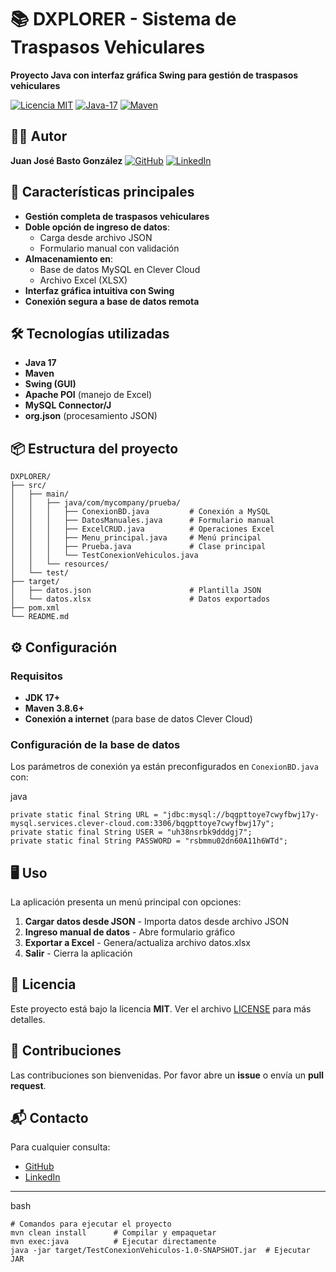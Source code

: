 # 📚 DXPLORER - Sistema de Traspasos Vehiculares

**Proyecto Java con interfaz gráfica Swing para gestión de traspasos vehiculares**

[![Licencia MIT](https://img.shields.io/badge/Licencia-MIT-green.svg)](https://opensource.org/licenses/MIT)
[![Java-17](https://img.shields.io/badge/Java-17-blue.svg)](https://www.oracle.com/java/technologies/javase/jdk17-archive-downloads.html)
[![Maven](https://img.shields.io/badge/Maven-3.8.6+-orange.svg)](https://maven.apache.org)

## 👨‍💻 Autor

**Juan José Basto González**
[![GitHub](https://img.shields.io/badge/GitHub-Profile-blue?logo=github)](https://github.com/JuanJoseBastoGonzalez)
[![LinkedIn](https://img.shields.io/badge/LinkedIn-Profile-blue?logo=linkedin)](https://www.linkedin.com/in/juan-jose-basto-gonzalez-49945023a)

## 🚀 Características principales

- **Gestión completa de traspasos vehiculares**
- **Doble opción de ingreso de datos**:
  - Carga desde archivo JSON
  - Formulario manual con validación
- **Almacenamiento en**:
  - Base de datos MySQL en Clever Cloud
  - Archivo Excel (XLSX)
- **Interfaz gráfica intuitiva con Swing**
- **Conexión segura a base de datos remota**

## 🛠️ Tecnologías utilizadas

- **Java 17**
- **Maven**
- **Swing (GUI)**
- **Apache POI** (manejo de Excel)
- **MySQL Connector/J**
- **org.json** (procesamiento JSON)

## 📦 Estructura del proyecto

```
DXPLORER/
├── src/
│   ├── main/
│   │   ├── java/com/mycompany/prueba/
│   │   │   ├── ConexionBD.java         # Conexión a MySQL
│   │   │   ├── DatosManuales.java      # Formulario manual
│   │   │   ├── ExcelCRUD.java          # Operaciones Excel
│   │   │   ├── Menu_principal.java     # Menú principal
│   │   │   ├── Prueba.java             # Clase principal
│   │   │   └── TestConexionVehiculos.java
│   │   └── resources/
│   └── test/
├── target/
│   ├── datos.json                      # Plantilla JSON
│   └── datos.xlsx                      # Datos exportados
├── pom.xml
└── README.md
```

## ⚙️ Configuración

### Requisitos

- **JDK 17+**
- **Maven 3.8.6+**
- **Conexión a internet** (para base de datos Clever Cloud)

### Configuración de la base de datos

Los parámetros de conexión ya están preconfigurados en `ConexionBD.java` con:

java

```
private static final String URL = "jdbc:mysql://bqgpttoye7cwyfbwj17y-mysql.services.clever-cloud.com:3306/bqgpttoye7cwyfbwj17y";
private static final String USER = "uh38nsrbk9dddgj7";
private static final String PASSWORD = "rsbmmu02dn60A11h6WTd";
```

## 🖥️ Uso

La aplicación presenta un menú principal con opciones:

1. **Cargar datos desde JSON** - Importa datos desde archivo JSON
2. **Ingreso manual de datos** - Abre formulario gráfico
3. **Exportar a Excel** - Genera/actualiza archivo datos.xlsx
4. **Salir** - Cierra la aplicación

## 📝 Licencia

Este proyecto está bajo la licencia **MIT**. Ver el archivo [LICENSE](https://LICENSE) para más detalles.

## 🤝 Contribuciones

Las contribuciones son bienvenidas. Por favor abre un **issue** o envía un **pull request**.

## 📬 Contacto

Para cualquier consulta:

- [GitHub](https://github.com/JuanJoseBastoGonzalez)
- [LinkedIn](https://www.linkedin.com/in/juan-jose-basto-gonzalez-49945023a)

------

bash

```
# Comandos para ejecutar el proyecto
mvn clean install      # Compilar y empaquetar
mvn exec:java          # Ejecutar directamente
java -jar target/TestConexionVehiculos-1.0-SNAPSHOT.jar  # Ejecutar JAR
```